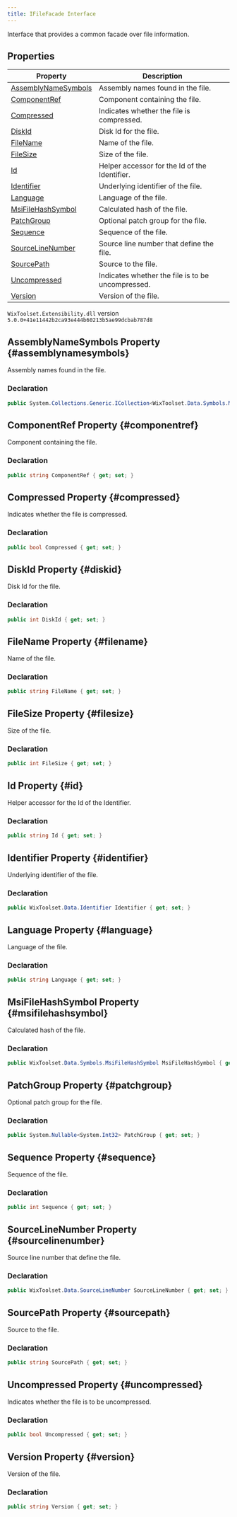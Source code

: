 ```yaml
---
title: IFileFacade Interface
---
```

Interface that provides a common facade over file information.
## Properties
| Property | Description |
| ------ | ----------- |
| [AssemblyNameSymbols](#assemblynamesymbols) | Assembly names found in the file. |
| [ComponentRef](#componentref) | Component containing the file. |
| [Compressed](#compressed) | Indicates whether the file is compressed. |
| [DiskId](#diskid) | Disk Id for the file. |
| [FileName](#filename) | Name of the file. |
| [FileSize](#filesize) | Size of the file. |
| [Id](#id) | Helper accessor for the Id of the Identifier. |
| [Identifier](#identifier) | Underlying identifier of the file. |
| [Language](#language) | Language of the file. |
| [MsiFileHashSymbol](#msifilehashsymbol) | Calculated hash of the file. |
| [PatchGroup](#patchgroup) | Optional patch group for the file. |
| [Sequence](#sequence) | Sequence of the file. |
| [SourceLineNumber](#sourcelinenumber) | Source line number that define the file. |
| [SourcePath](#sourcepath) | Source to the file. |
| [Uncompressed](#uncompressed) | Indicates whether the file is to be uncompressed. |
| [Version](#version) | Version of the file. |
`WixToolset.Extensibility.dll` version `5.0.0+41e11442b2ca93e444b60213b5ae99dcbab787d8`
## AssemblyNameSymbols Property {#assemblynamesymbols}
Assembly names found in the file.
### Declaration
```cs
public System.Collections.Generic.ICollection<WixToolset.Data.Symbols.MsiAssemblyNameSymbol> AssemblyNameSymbols { get; set; }
```
## ComponentRef Property {#componentref}
Component containing the file.
### Declaration
```cs
public string ComponentRef { get; set; }
```
## Compressed Property {#compressed}
Indicates whether the file is compressed.
### Declaration
```cs
public bool Compressed { get; set; }
```
## DiskId Property {#diskid}
Disk Id for the file.
### Declaration
```cs
public int DiskId { get; set; }
```
## FileName Property {#filename}
Name of the file.
### Declaration
```cs
public string FileName { get; set; }
```
## FileSize Property {#filesize}
Size of the file.
### Declaration
```cs
public int FileSize { get; set; }
```
## Id Property {#id}
Helper accessor for the Id of the Identifier.
### Declaration
```cs
public string Id { get; set; }
```
## Identifier Property {#identifier}
Underlying identifier of the file.
### Declaration
```cs
public WixToolset.Data.Identifier Identifier { get; set; }
```
## Language Property {#language}
Language of the file.
### Declaration
```cs
public string Language { get; set; }
```
## MsiFileHashSymbol Property {#msifilehashsymbol}
Calculated hash of the file.
### Declaration
```cs
public WixToolset.Data.Symbols.MsiFileHashSymbol MsiFileHashSymbol { get; set; }
```
## PatchGroup Property {#patchgroup}
Optional patch group for the file.
### Declaration
```cs
public System.Nullable<System.Int32> PatchGroup { get; set; }
```
## Sequence Property {#sequence}
Sequence of the file.
### Declaration
```cs
public int Sequence { get; set; }
```
## SourceLineNumber Property {#sourcelinenumber}
Source line number that define the file.
### Declaration
```cs
public WixToolset.Data.SourceLineNumber SourceLineNumber { get; set; }
```
## SourcePath Property {#sourcepath}
Source to the file.
### Declaration
```cs
public string SourcePath { get; set; }
```
## Uncompressed Property {#uncompressed}
Indicates whether the file is to be uncompressed.
### Declaration
```cs
public bool Uncompressed { get; set; }
```
## Version Property {#version}
Version of the file.
### Declaration
```cs
public string Version { get; set; }
```

